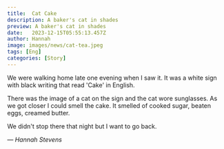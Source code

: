 ```yaml
---
title:  Cat Cake
description: A baker's cat in shades
preview: A baker's cat in shades
date:   2023-12-15T05:55:13.457Z
author: Hannah
image: images/news/cat-tea.jpeg
tags: [Eng]
categories: [Story]
---
```


We were walking home late one evening when I saw it. It was a white sign with black writing that read 'Cake' in English. 

There was the image of a cat on the sign and the cat wore sunglasses. As we got closer I could smell the cake. It smelled of cooked sugar, beaten eggs, creamed butter.

We didn't stop there that night but I want to go back.

*— Hannah Stevens*